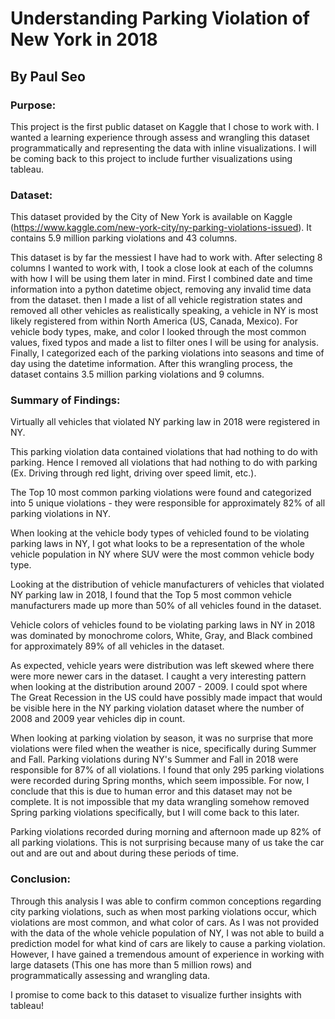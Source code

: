 # Understanding Parking Violation of New York in 2018
## By Paul Seo

### Purpose:
This project is the first public dataset on Kaggle that I chose to work with. I wanted a learning experience through assess and wrangling this dataset programmatically and representing the data with inline visualizations. I will be coming back to this project to include further visualizations using tableau.

### Dataset:
This dataset provided by the City of New York is available on Kaggle (https://www.kaggle.com/new-york-city/ny-parking-violations-issued). It contains 5.9 million parking violations and 43 columns.

This dataset is by far the messiest I have had to work with. After selecting 8 columns I wanted to work with, I took a close look at each of the columns with how I will be using them later in mind. First I combined date and time information into a python datetime object, removing any invalid time data from the dataset. then I made a list of all vehicle registration states and removed all other vehicles as realistically speaking, a vehicle in NY is most likely registered from within North America (US, Canada, Mexico). For vehicle body types, make, and color I looked through the most common values, fixed typos and made a list to filter ones I will be using for analysis. Finally, I categorized each of the parking violations into seasons and time of day using the datetime information. After this wrangling process, the dataset contains 3.5 million parking violations and 9 columns.

### Summary of Findings:
Virtually all vehicles that violated NY parking law in 2018 were registered in NY. 

This parking violation data contained violations that had nothing to do with parking. Hence I removed all violations that had nothing to do with parking (Ex. Driving through red light, driving over speed limit, etc.). 

The Top 10 most common parking violations were found and categorized into 5 unique violations - they were responsible for approximately 82% of all parking violations in NY. 

When looking at the vehicle body types of vehicled found to be violating parking laws in NY, I got what looks to be a representation of the whole vehicle population in NY where SUV were the most common vehicle body type. 

Looking at the distribution of vehicle manufacturers of vehicles that violated NY parking law in 2018, I found that the Top 5 most common vehicle manufacturers made up more than 50% of all vehicles found in the dataset. 

Vehicle colors of vehicles found to be violating parking laws in NY in 2018 was dominated by monochrome colors, White, Gray, and Black combined for approximately 89% of all vehicles in the dataset.

As expected, vehicle years were distribution was left skewed where there were more newer cars in the dataset. I caught a very interesting pattern when looking at the distribution around 2007 - 2009. I could spot where The Great Recession in the US could have possibly made impact that would be visible here in the NY parking violation dataset where the number of 2008 and 2009 year vehicles dip in count.

When looking at parking violation by season, it was no surprise that more violations were filed when the weather is nice, specifically during Summer and Fall. Parking violations during NY's Summer and Fall in 2018 were responsible for 87% of all violations. I found that only 295 parking violations were recorded during Spring months, which seem impossible. For now, I conclude that this is due to human error and this dataset may not be complete. It is not impossible that my data wrangling somehow removed Spring parking violations specifically, but I will come back to this later.

Parking violations recorded during morning and afternoon made up 82% of all parking violations. This is not surprising because many of us take the car out and are out and about during these periods of time.

### Conclusion:
Through this analysis I was able to confirm common conceptions regarding city parking violations, such as when most parking violations occur, which violations are most common, and what color of cars. As I was not provided with the data of the whole vehicle population of NY, I was not able to build a prediction model for what kind of cars are likely to cause a parking violation. However, I have gained a tremendous amount of experience in working with large datasets (This one has more than 5 million rows) and programmatically assessing and wrangling data.

I promise to come back to this dataset to visualize further insights with tableau!
